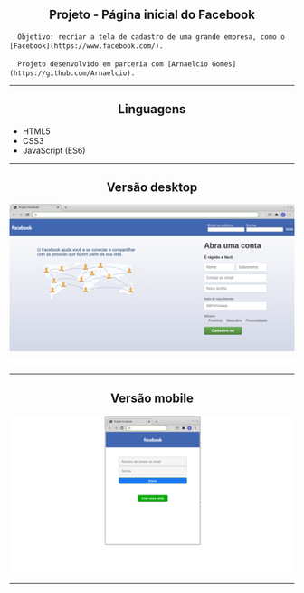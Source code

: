 <h2 align="center">Projeto - Página inicial do Facebook</h2>
   
   
      Objetivo: recriar a tela de cadastro de uma grande empresa, como o [Facebook](https://www.facebook.com/).

      Projeto desenvolvido em parceria com [Arnaelcio Gomes](https://github.com/Arnaelcio).
   

---

<h2 align="center">Linguagens</h2>

 - HTML5
 - CSS3
 - JavaScript (ES6)


---

<h2 align="center">Versão desktop</h2>

![Página Facebook](./versao_desktop.png)


---

<h2 align="center">Versão mobile</h2>

![Página Facebook](./versao_mobile.png)

---


